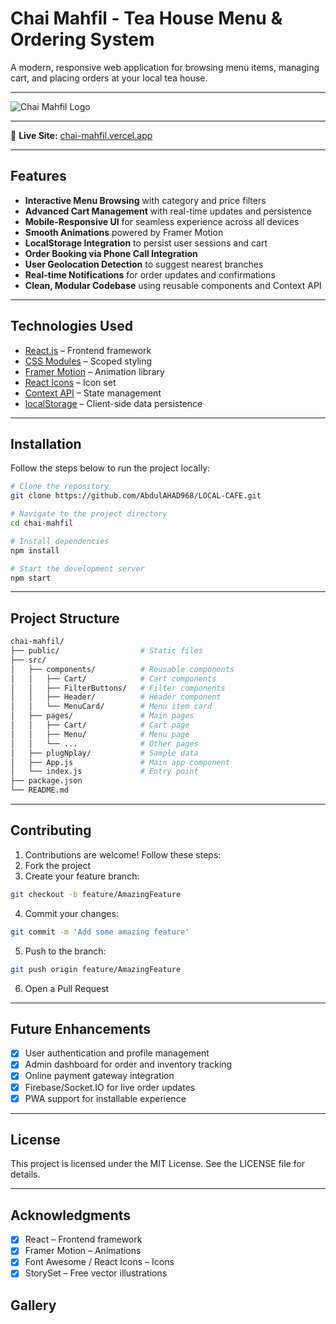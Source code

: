 # Chai Mahfil - Tea House Menu & Ordering System
A modern, responsive web application for browsing menu items, managing cart, and placing orders at your local tea house.

---

![Chai Mahfil Logo](public/logo.png)

---

🔗 **Live Site:** [chai-mahfil.vercel.app](https://chai-mahfil.vercel.app/)

---

## Features

- **Interactive Menu Browsing** with category and price filters  
- **Advanced Cart Management** with real-time updates and persistence  
- **Mobile-Responsive UI** for seamless experience across all devices  
- **Smooth Animations** powered by Framer Motion  
- **LocalStorage Integration** to persist user sessions and cart  
- **Order Booking via Phone Call Integration**  
- **User Geolocation Detection** to suggest nearest branches  
- **Real-time Notifications** for order updates and confirmations  
- **Clean, Modular Codebase** using reusable components and Context API  

---

## Technologies Used

- [React.js](https://reactjs.org/) – Frontend framework  
- [CSS Modules](https://github.com/css-modules/css-modules) – Scoped styling  
- [Framer Motion](https://www.framer.com/motion/) – Animation library  
- [React Icons](https://react-icons.github.io/react-icons/) – Icon set  
- [Context API](https://reactjs.org/docs/context.html) – State management  
- [localStorage](https://developer.mozilla.org/en-US/docs/Web/API/Window/localStorage) – Client-side data persistence  

---

## Installation

Follow the steps below to run the project locally:

```bash
# Clone the repository
git clone https://github.com/AbdulAHAD968/LOCAL-CAFE.git

# Navigate to the project directory
cd chai-mahfil

# Install dependencies
npm install

# Start the development server
npm start
```

---

## Project Structure
```bash
chai-mahfil/
├── public/                  # Static files
├── src/
│   ├── components/          # Reusable components
│   │   ├── Cart/            # Cart components
│   │   ├── FilterButtons/   # Filter components
│   │   ├── Header/          # Header component
│   │   └── MenuCard/        # Menu item card
│   ├── pages/               # Main pages
│   │   ├── Cart/            # Cart page
│   │   ├── Menu/            # Menu page
│   │   └── ...              # Other pages
│   ├── plugNplay/           # Sample data
│   ├── App.js               # Main app component
│   └── index.js             # Entry point
├── package.json
└── README.md
```

---

## Contributing
1. Contributions are welcome! Follow these steps:
2. Fork the project
3. Create your feature branch:
```bash
git checkout -b feature/AmazingFeature
```
4. Commit your changes:
```bash
git commit -m 'Add some amazing feature'
```
5. Push to the branch:
```bash
git push origin feature/AmazingFeature
```
6. Open a Pull Request

---

## Future Enhancements
- [x] User authentication and profile management
- [x] Admin dashboard for order and inventory tracking
- [x] Online payment gateway integration
- [x] Firebase/Socket.IO for live order updates
- [x] PWA support for installable experience

---

## License
This project is licensed under the MIT License. See the LICENSE file for details.

---

## Acknowledgments

- [x] React – Frontend framework
- [x] Framer Motion – Animations
- [x] Font Awesome / React Icons – Icons
- [x] StorySet – Free vector illustrations

## Gallery

